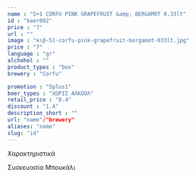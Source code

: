 ```yaml
---
name : "5+1 CORFU PINK GRAPEFRUIT &amp; BERGAMOT 0.33lt"
id : "beer002"
price : "7"
url : ""
image : "κιβ-51-corfu-pink-grapefruit-bergamot-033lt.jpg"
price : "7"
language : "gr"
alchohol : ""
product_types : "box"
brewery : "Corfu"

promotion : "5plus1"
beer_types : "ΧΩΡΙΣ ΑΛΚΟΟΛ"
retail_price : "8.4"
discount : "1.4"
description_short : ""
url: "name"/"brewery"
aliases: "name"
slug: "id"
---
```


Χαρακτηριστικά

Συσκευασία
Μπουκάλι